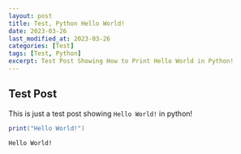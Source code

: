 ```yaml
---
layout: post
title: Test, Python Hello World!
date: 2023-03-26
last_modified_at: 2023-03-26
categories: [Test]
tags: [Test, Python]
excerpt: Test Post Showing How to Print Hello World in Python!
---
```


## Test Post
This is just a test post showing `Hello World!` in python!

```cs
print("Hello World!")
```

```xml
Hello World!
```
